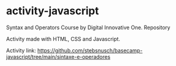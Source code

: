 # activity-javascript
Syntax and Operators Course by Digital Innovative One. Repository


Activity made with HTML, CSS and Javascript.

Activity link: https://github.com/stebsnusch/basecamp-javascript/tree/main/sintaxe-e-operadores
